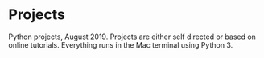 # Projects
Python projects, August 2019. Projects are either self directed or based on online tutorials. Everything runs in the Mac terminal using Python 3.
